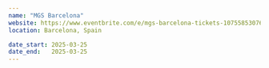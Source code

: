 ```yaml
---
name: "MGS Barcelona"
website: https://www.eventbrite.com/e/mgs-barcelona-tickets-1075585307609
location: Barcelona, Spain

date_start: 2025-03-25
date_end:   2025-03-25
---
```

